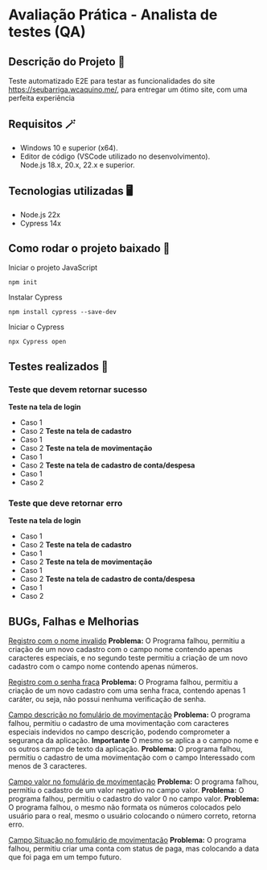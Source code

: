 # Avaliação Prática - Analista de testes (QA)

## Descrição do Projeto 📰
Teste automatizado E2E para testar as funcionalidades do site https://seubarriga.wcaquino.me/, para entregar um ótimo site, com uma perfeita experiência 

## Requisitos 🪄
* Windows 10 e superior (x64). <br>
* Editor de código (VSCode utilizado no desenvolvimento). <br>
Node.js 18.x, 20.x, 22.x e superior. <br>

## Tecnologias utilizadas 🖥
* Node.js 22x <br>
* Cypress 14x

## Como rodar o projeto baixado 🎡
Iniciar o projeto JavaScript
```
npm init
```
Instalar Cypress
```
npm install cypress --save-dev
```
Iniciar o Cypress
```
npx Cypress open
```

## Testes realizados 🔬

### Teste que devem retornar sucesso 

**Teste na tela de login** <br>
* Caso 1
* Caso 2
**Teste na tela de cadastro** <br>
* Caso 1
* Caso 2
**Teste na tela de movimentação** <br>
* Caso 1
* Caso 2
**Teste na tela de cadastro de conta/despesa** <br>
* Caso 1
* Caso 2

### Teste que deve retornar erro
**Teste na tela de login** <br>
* Caso 1
* Caso 2
**Teste na tela de cadastro** <br>
* Caso 1
* Caso 2
**Teste na tela de movimentação** <br>
* Caso 1
* Caso 2
**Teste na tela de cadastro de conta/despesa** <br>
* Caso 1
* Caso 2

## BUGs, Falhas e Melhorias 

[Registro com o nome invalido]()
**Problema:** O Programa falhou, permitiu a criação de um novo cadastro com o campo nome contendo apenas caracteres especiais, e no segundo teste permitiu a criação de um novo cadastro com o campo nome contendo apenas números.

[Registro com o senha fraca]() 
**Problema:** O Programa falhou, permitiu a criação de um novo cadastro com uma senha fraca, contendo apenas 1 caráter, ou seja, não possui nenhuma verificação de senha.

[Campo descrição no fomulário de movimentação]()
**Problema:** O programa falhou, permitiu o cadastro de uma movimentação com caracteres especiais indevidos no campo descrição, podendo comprometer a segurança da aplicação.
**Importante** O mesmo se aplica a o campo nome e os outros campo de texto da aplicação.
**Problema:** O programa falhou, permitiu o cadastro de uma movimentação com o campo Interessado com menos de 3 caracteres. 

[Campo valor no fomulário de movimentação]()
**Problema:** O programa falhou, permitiu o cadastro de um valor negativo no campo valor.
**Problema:** O programa falhou, permitiu o cadastro do valor 0 no campo valor. 
**Problema:** O programa falhou, o mesmo não formata os números colocados pelo usuário para o real, mesmo o usuário colocando o número correto, retorna erro.

[Campo Situação no fomulário de movimentação]()
**Problema:** O programa falhou, permitiu criar uma conta com status de paga, mas colocando a data que foi paga em um tempo futuro.